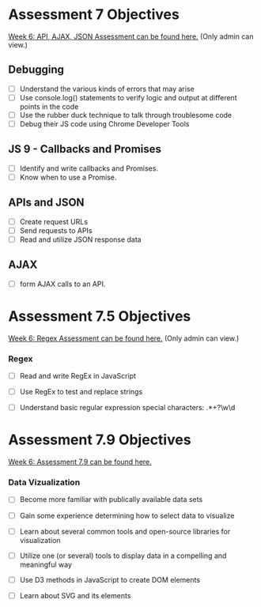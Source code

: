 # Assessment 7 Objectives

[Week 6: API, AJAX, JSON Assessment can be found here.](https://repl.it/teacher/assignments/2409602/edit)  (Only admin can view.)

## Debugging
- [ ] Understand the various kinds of errors that may arise
- [ ] Use console.log() statements to verify logic and output at different points in the code
- [ ] Use the rubber duck technique to talk through troublesome code
- [ ] Debug their JS code using Chrome Developer Tools

## JS 9 - Callbacks and Promises
- [ ] Identify and write callbacks and Promises.
- [ ] Know when to use a Promise.

## APIs and JSON
- [ ] Create request URLs
- [ ] Send requests to APIs
- [ ] Read and utilize JSON response data

## AJAX
- [ ] form AJAX calls to an API.

# Assessment 7.5 Objectives

[Week 6: Regex Assessment can be found here.](https://repl.it/teacher/assignments/2409599/edit)  (Only admin can view.)

### Regex
- [ ] Read and write RegEx in JavaScript
- [ ] Use RegEx to test and replace strings
- [ ] Understand basic regular expression special characters: .*+?\w\d


# Assessment 7.9 Objectives

[Week 6: Assessment 7.9 can be found here.](../data-visualization/data-viz-assessment.md)

### Data Vizualization
  - [ ] Become more familiar with publically available data sets
  - [ ] Gain some experience determining how to select data to visualize
  - [ ] Learn about several common tools and open-source libraries for visualization
  - [ ] Utilize one (or several) tools to display data in a compelling and meaningful way
  - [ ] Use D3 methods in JavaScript to create DOM elements
  - [ ] Learn about SVG and its elements
				
